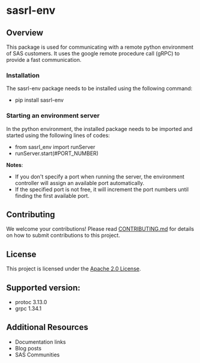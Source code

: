 # sasrl-env

## Overview
This package is used for communicating with a remote python environment of SAS customers. It uses the google remote procedure call (gRPC) to provide a fast communication.   

### Installation
The sasrl-env package needs to be installed using the following command:
  - pip install sasrl-env

### Starting an environment server
In the python environment, the installed package needs to be imported and started using the following lines of codes:
  - from sasrl_env import runServer
  - runServer.start(#PORT_NUMBER)

**Notes**: 
- If you don't specify a port when running the server, the environment controller will assign an available port automatically.
- If the specified port is not free, it will increment the port numbers until finding the first available port.
## Contributing
We welcome your contributions! Please read [CONTRIBUTING.md](CONTRIBUTING.md) for details on how to submit contributions to this project.

## License
This project is licensed under the [Apache 2.0 License](LICENSE).

## Supported version:
* protoc 3.13.0
* grpc 1.34.1

## Additional Resources
* Documentation links
* Blog posts
* SAS Communities
